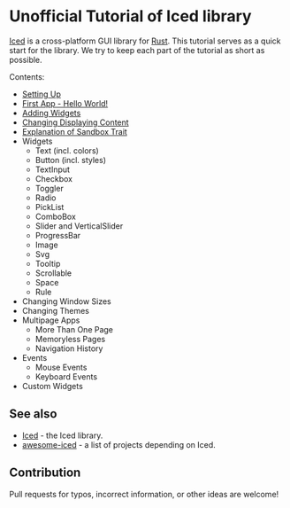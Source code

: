 # Unofficial Tutorial of Iced library

[Iced](https://iced.rs/) is a cross-platform GUI library for [Rust](https://www.rust-lang.org/).
This tutorial serves as a quick start for the library.
We try to keep each part of the tutorial as short as possible.

Contents:

* [Setting Up](./tutorial/setting_up.md)
* [First App - Hello World!](./tutorial/first_app.md)
* [Adding Widgets](./tutorial/adding_widgets.md)
* [Changing Displaying Content](./tutorial/changing_displaying_content.md)
* [Explanation of Sandbox Trait](./tutorial/explanation_of_sandbox_trait.md)
* Widgets
  * Text (incl. colors)
  * Button (incl. styles)
  * TextInput
  * Checkbox
  * Toggler
  * Radio
  * PickList
  * ComboBox
  * Slider and VerticalSlider
  * ProgressBar
  * Image
  * Svg
  * Tooltip
  * Scrollable
  * Space
  * Rule
* Changing Window Sizes
* Changing Themes
* Multipage Apps
  * More Than One Page
  * Memoryless Pages
  * Navigation History
* Events
  * Mouse Events
  * Keyboard Events
* Custom Widgets

## See also

* [Iced](https://github.com/iced-rs/iced) - the Iced library.
* [awesome-iced](https://github.com/iced-rs/awesome-iced) - a list of projects depending on Iced.

## Contribution

Pull requests for typos, incorrect information, or other ideas are welcome!
